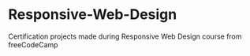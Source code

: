 # Responsive-Web-Design
Certification projects made during Responsive Web Design course from freeCodeCamp
